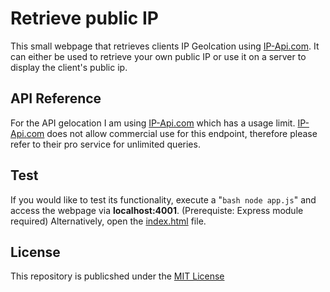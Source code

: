 # Retrieve public IP

This small webpage that retrieves clients IP Geolcation using [IP-Api.com](https://ip-api.com).
It can either be used to retrieve your own public IP or use it on a server to display the client's public ip.

## API Reference

For the API gelocation I am using [IP-Api.com](https://ip-api.com) which has a usage limit.
[IP-Api.com](https://ip-api.com) does not allow commercial use for this endpoint, therefore please refer to their pro service for unlimited queries.

## Test

If you would like to test its functionality, execute a "```bash node app.js```" and access the webpage via **localhost:4001**. 
(Prerequiste: Express module required)
Alternatively, open the [index.html](./public/index.html) file.

## License

This repository is publicshed under the [MIT License](https://opensource.org/licenses/MIT)
